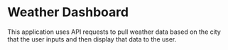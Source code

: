 # Weather Dashboard
This application uses API requests to pull weather data based on the city that the user inputs and then display that data to the user.
